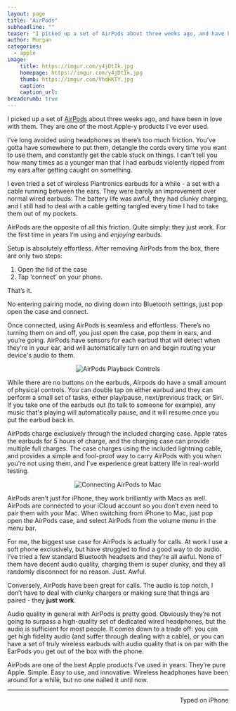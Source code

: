 ```yaml
---
layout: page
title: "AirPods"
subheadline: ""
teaser: "I picked up a set of AirPods about three weeks ago, and have been in love with them. They are one of the most Apple-y products I’ve ever used."
author: Morgan
categories:
  - apple
image:
    title: https://imgur.com/y4jDtIk.jpg
    homepage: https://imgur.com/y4jDtIk.jpg
    thumb: https://imgur.com/VhdHKTY.jpg
    caption:
    caption_url:
breadcrumb: true
---
```


I picked up a set of [AirPods](https://www.apple.com/airpods/) about three weeks ago, and have been in love with them. They are one of the most Apple-y products I’ve ever used.

I’ve long avoided using headphones as there’s too much friction. You’ve gotta have somewhere to put them, detangle the cords every time you want to use them, and constantly get the cable stuck on things. I can’t tell you how many times as a younger man that I had earbuds violently ripped from my ears after getting caught on something.

I even tried a set of wireless Plantronics earbuds for a while - a set with a cable running between the ears. They were barely an improvement over normal wired earbuds. The battery life was awful, they had clunky charging, and I still had to deal with a cable getting tangled every time I had to take them out of my pockets.

AirPods are the opposite of all this friction. Quite simply: they just work. For the first time in years I’m using and *enjoying* earbuds.

Setup is absolutely effortless. After removing AirPods from the box, there are only two steps:

1. Open the lid of the case
2. Tap ‘connect’ on your phone.

That’s it.

No entering pairing mode, no diving down into Bluetooth settings, just pop open the case and connect.

Once connected, using AirPods is seamless and effortless. There’s no turning them on and off, you just open the case, pop them in ears, and you’re going. AirPods have sensors for each earbud that will detect when they're in your ear, and will automatically turn on and begin routing your device's audio to them.

<center> <img src="https://imgur.com/whnKmNX.jpg" alt="AirPods Playback Controls"> </center>


While there are no buttons on the earbuds, Airpods do have a small amount of physical controls. You can double tap on either earbud and they can perform a small set of tasks, either play/pause, next/previous track, or Siri. If you take one of the earbuds out (to talk to someone for example), any music that's playing will automatically pause, and it will resume once you put the earbud back in.

AirPods charge exclusively through the included charging case. Apple rates the earbuds for 5 hours of charge, and the charging case can provide multiple full charges. The case charges using the included lightning cable, and provides a simple and fool-proof way to carry AirPods with you when you're not using them, and I've experience great battery life in real-world testing.

<center> <img src="https://imgur.com/TDkw4MX.jpg" alt="Connecting AirPods to Mac"> </center>

AirPods aren’t just for iPhone, they work brilliantly with Macs as well. AirPods are connected to your iCloud account so you don’t even need to pair them with your Mac. When switching from iPhone to Mac, just pop open the AirPods case, and select AirPods from the volume menu in the menu bar.

For me, the biggest use case for AirPods is actually for calls. At work I use a soft phone exclusively, but have struggled to find a good way to do audio. I’ve tried a few standard Bluetooth headsets and they’re all awful. None of them have decent audio quality, charging them is super clunky, and they all randomly disconnect for no reason. Just. Awful.

Conversely, AirPods have been great for calls. The audio is top notch, I don’t have to deal with clunky chargers or making sure that things are paired - they **just work**.

Audio quality in general with AirPods is pretty good. Obviously they’re not going to surpass a high-quality set of dedicated wired headphones, but the audio is sufficient for most people. It comes down to a trade off: you can get high fidelity audio (and suffer through dealing with a cable), or you can have a set of truly wireless earbuds with audio quality that is on par with the EarPods you get out of the box with the phone.

AirPods are one of the best Apple products I’ve used in years. They’re pure Apple. Simple. Easy to use, and innovative. Wireless headphones have been around for a while, but no one nailed it until now.

---
<p align="right">Typed on iPhone</p>
